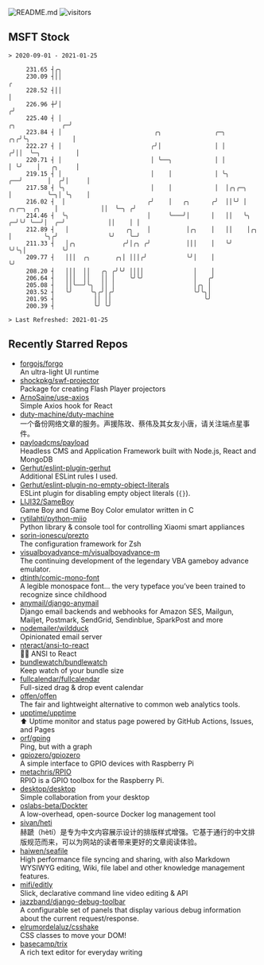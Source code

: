 ![README.md](https://github.com/Gerhut/Gerhut/workflows/README.md/badge.svg)
![visitors](https://visitors.vercel.app/Gerhut/Gerhut?token=8cf69d1f6813d272ef062726b6070c9be4ff72038cfe5a7ded7384a8da65d866)

## MSFT Stock

```
> 2020-09-01 - 2021-01-25

     231.65 ┤╭╮                                                                                                  
     230.09 ┤││                                                                                                ╭ 
     228.52 ┤││                                                                                                │ 
     226.96 ┼╯│                                                                                               ╭╯ 
     225.40 ┤ │                                                                              ╭╮             ╭─╯  
     223.84 ┤ │                          ╭╮               ╭─╮                             ╭╮╭╯╰╮            │    
     222.27 ┤ │                         ╭╯│               │ │                            ╭╯││  ╰─╮          │    
     220.71 ┤ │                         │ ╰──╮            │ │                            │ ╰╯    │   ╭╮     │    
     219.15 ┤ │                         │    │            │ ╰╮                        ╭──╯       │  ╭╯│     │    
     217.58 ┤ ╰╮                        │    │            │  │╭╮╭─╮                   │          ╰─╮│ ╰╮    │    
     216.02 ┤  │                       ╭╯    │   ╭╮      ╭╯  ││╰╯ │      ╭╮╭─╮  ╭╮    │            ││  ╰─╮ ╭╯    
     214.46 ┤  ╰╮                      │     ╰───╯│      │   ││   ╰╮   ╭─╯╰╯ ╰──╯│  ╭─╯            ││    │ │     
     212.89 ┤   │                ╭╮    │          │╭╮    │   ││    │╭╮ │         ╰╮╭╯              ╰╯    ╰─╯     
     211.33 ┤   │╭╮             ╭╯│╭╮ ╭╯          │││    │   ╰╯    ╰╯╰╮│          ╰╯                             
     209.77 ┤   │││  ╭╮       ╭╮│ │││╭╯           ╰╯│    │            ╰╯                                         
     208.20 ┤   │││  ││   ╭╮ ╭╯╰╯ ││││              │    │                                                       
     206.64 ┤   │││  ││   ││ │    ╰╯╰╯              │   ╭╯                                                       
     205.08 ┤   ││╰──╯╰╮  ││ │                      │╭╮ │                                                        
     203.52 ┤   ╰╯     ╰╮╭╯│╭╯                      ╰╯╰╮│                                                        
     201.95 ┤           ││ ││                          ╰╯                                                        
     200.39 ┤           ╰╯ ╰╯                                                                                    

> Last Refreshed: 2021-01-25
```

## Recently Starred Repos

- [forgojs/forgo](https://github.com/forgojs/forgo)  
  An ultra-light UI runtime
- [shockpkg/swf-projector](https://github.com/shockpkg/swf-projector)  
  Package for creating Flash Player projectors
- [ArnoSaine/use-axios](https://github.com/ArnoSaine/use-axios)  
  Simple Axios hook for React
- [duty-machine/duty-machine](https://github.com/duty-machine/duty-machine)  
  一个备份网络文章的服务。声援陈玫、蔡伟及其女友小唐，请关注端点星事件。
- [payloadcms/payload](https://github.com/payloadcms/payload)  
  Headless CMS and Application Framework built with Node.js, React and MongoDB
- [Gerhut/eslint-plugin-gerhut](https://github.com/Gerhut/eslint-plugin-gerhut)  
  Additional ESLint rules I used.
- [Gerhut/eslint-plugin-no-empty-object-literals](https://github.com/Gerhut/eslint-plugin-no-empty-object-literals)  
  ESLint plugin for disabling empty object literals (`{}`).
- [LIJI32/SameBoy](https://github.com/LIJI32/SameBoy)  
  Game Boy and Game Boy Color emulator written in C
- [rytilahti/python-miio](https://github.com/rytilahti/python-miio)  
  Python library & console tool for controlling Xiaomi smart appliances
- [sorin-ionescu/prezto](https://github.com/sorin-ionescu/prezto)  
  The configuration framework for Zsh
- [visualboyadvance-m/visualboyadvance-m](https://github.com/visualboyadvance-m/visualboyadvance-m)  
  The continuing development of the legendary VBA gameboy advance emulator.
- [dtinth/comic-mono-font](https://github.com/dtinth/comic-mono-font)  
  A legible monospace font... the very typeface you’ve been trained to recognize since childhood
- [anymail/django-anymail](https://github.com/anymail/django-anymail)  
  Django email backends and webhooks for Amazon SES, Mailgun, Mailjet, Postmark, SendGrid, Sendinblue, SparkPost and more
- [nodemailer/wildduck](https://github.com/nodemailer/wildduck)  
  Opinionated email server
- [nteract/ansi-to-react](https://github.com/nteract/ansi-to-react)  
  :guardsman: ANSI to React
- [bundlewatch/bundlewatch](https://github.com/bundlewatch/bundlewatch)  
  Keep watch of your bundle size
- [fullcalendar/fullcalendar](https://github.com/fullcalendar/fullcalendar)  
  Full-sized drag & drop event calendar
- [offen/offen](https://github.com/offen/offen)  
  The fair and lightweight alternative to common web analytics tools. 
- [upptime/upptime](https://github.com/upptime/upptime)  
  ⬆️ Uptime monitor and status page powered by GitHub Actions, Issues, and Pages
- [orf/gping](https://github.com/orf/gping)  
  Ping, but with a graph
- [gpiozero/gpiozero](https://github.com/gpiozero/gpiozero)  
  A simple interface to GPIO devices with Raspberry Pi
- [metachris/RPIO](https://github.com/metachris/RPIO)  
  RPIO is a GPIO toolbox for the Raspberry Pi.
- [desktop/desktop](https://github.com/desktop/desktop)  
  Simple collaboration from your desktop
- [oslabs-beta/Dockter](https://github.com/oslabs-beta/Dockter)  
  A low-overhead, open-source Docker log management tool
- [sivan/heti](https://github.com/sivan/heti)  
  赫蹏（hètí）是专为中文内容展示设计的排版样式增强。它基于通行的中文排版规范而来，可以为网站的读者带来更好的文章阅读体验。
- [haiwen/seafile](https://github.com/haiwen/seafile)  
  High performance file syncing and sharing, with also Markdown WYSIWYG editing, Wiki, file label and other knowledge management features.
- [mifi/editly](https://github.com/mifi/editly)  
  Slick, declarative command line video editing & API
- [jazzband/django-debug-toolbar](https://github.com/jazzband/django-debug-toolbar)  
  A configurable set of panels that display various debug information about the current request/response.
- [elrumordelaluz/csshake](https://github.com/elrumordelaluz/csshake)  
  CSS classes to move your DOM!
- [basecamp/trix](https://github.com/basecamp/trix)  
  A rich text editor for everyday writing
